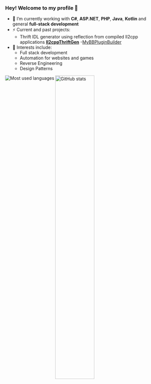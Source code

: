 ### Hey! Welcome to my profile 👋

<!--
- 🔭 I’m currently working on ...
- 🌱 I’m currently learning ...
- 👯 I’m looking to collaborate on ...
- 🤔 I’m looking for help with ...
- 💬 Ask me about ...
- 📫 How to reach me: ...
- 😄 Pronouns: ...
- ⚡ Fun fact: ...
-->

- 🌱 I’m currently working with **C#**, **ASP.NET**, **PHP**, **Java**, **Kotlin** and general **full-stack development**
- ⚡ Current and past projects:
  - Thrift IDL generator using reflection from compiled Il2cpp applications **[Il2cppThriftGen](https://github.com/036/Il2cppThriftGen)**
  -[MyBBPluginBuilder](https://github.com/036/PluginBuilder)
- 🧠 Interests include:
  - Full stack development
  - Automation for websites and games
  - Reverse Engineering
  - Design Patterns

<p>
  <img align="center" src="https://github-readme-stats.vercel.app/api?username=036&show_icons=true&count_private=true" alt="GitHub stats" width="50%" />
  <img align="left" src="https://github-readme-stats.vercel.app/api/top-langs/?username=036&layout=compact&langs_count=6" alt="Most used languages" />
</p>
